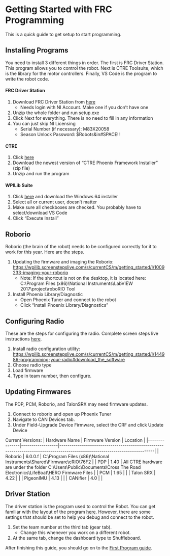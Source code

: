 # Getting Started with FRC Programming

This is a quick guide to get setup to start programming. 

## Installing Programs
You need to install 3 different things in order. The first is FRC Driver Station. This program allows you to control the robot. Next is CTRE Toolsuite, which is the library for the motor controllers. Finally, VS Code is the program to write the robot code. 

#### FRC Driver Station
1. Download FRC Driver Station from [here](http://www.ni.com/download/first-robotics-software-2017/7904/en/)
    - Needs login with NI Account. Make one if you don’t have one 
2. Unzip the whole folder and run setup.exe
3. Click Next for everything. There is no need to fill in any information
4. You can just skip NI Licensing
    - Serial Number (if necessary): M83X20058
    - Season Unlock Password: $Robots&in#SPACE!!
#### CTRE
1. Click [here](http://www.ctr-electronics.com/hro.html#product_tabs_technical_resources)
2. Download the newest version of “CTRE Phoenix Framework Installer” (zip file) 
3. Unzip and run the program

#### WPILib Suite
1. Click [here](https://github.com/wpilibsuite/allwpilib/releases) and download the Windows 64 installer
2. Select all or current user, doesn’t matter
3. Make sure all checkboxes are checked. You probably have to select/download VS Code
4. Click “Execute Install” 

## Roborio
Roborio (the brain of the robot) needs to be configured correctly for it to work for this year. Here are the steps.
1. Updating the firmware and imaging the Roborio: https://wpilib.screenstepslive.com/s/currentCS/m/getting_started/l/1009233-imaging-your-roborio 
    - Note: If the shortcut is not on the desktop, it is located here: 
    C:\Program Files (x86)\National Instruments\LabVIEW 2017\project\roboRIO Tool
2. Install Phoenix Library/Diagnostic
    - Open Phoenix Tuner and connect to the robot
    - Click “Install Phoenix Library/Diagnostics”

## Configuring Radio
These are the steps for configuring the radio. Complete screen steps live instructions [here](https://wpilib.screenstepslive.com/s/4485/m/13503/l/144986-programming-your-radio-for-home-use).
1. Install radio configuration utility:
https://wpilib.screenstepslive.com/s/currentCS/m/getting_started/l/144986-programming-your-radio#download_the_software 
2. Choose radio type
3. Load firmware
4. Type in team number, then configure.

## Updating Firmwares
The PDP, PCM, Roborio, and TalonSRX may need firmware updates. 
1. Connect to roborio and open up Phoenix Tuner
2. Navigate to CAN Devices tab.
3. Under Field-Upgrade Device Firmware, select the CRF and click Update Device

Current Versions:
| Hardware Name | Firmware Version | Location |
|---------------|------------------|----------------------------------------------------------------------------------------------------------------------------|
| Roborio | 6.0.0.f | C:\Program Files (x86)\National Instruments\Shared\Firmware\cRIO\76F2 |
| PDP | 1.40 | All CTRE hardware are under the folder C:\Users\Public\Documents\Cross The Road Electronics\LifeBoat\HERO Firmware Files |
| PCM | 1.65 |  |
| Talon SRX | 4.22 |  |
| PigeonIMU | 4.13 |  |
| CANifier | 4.0 |  |

## Driver Station
The driver station is the program used to control the Robot. You can get familiar with the layout of the program [here](https://wpilib.screenstepslive.com/s/currentCS/m/getting_started/l/599677-frc-driver-station-powered-by-ni-labview). However, there are some settings that should be set to help you debug and connect to the robot.
1. Set the team number at the third tab (gear tab).
    - Change this whenever you work on a different robot.
2. At the same tab, change the dashboard type to Shuffleboard.

After finishing this guide, you should go on to the [First Program guide](guides/First_Program.md).
